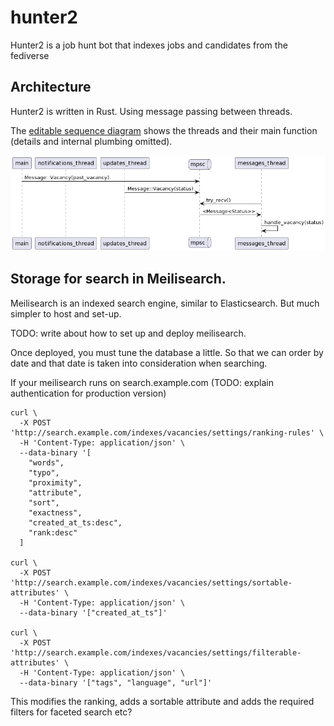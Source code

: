 # hunter2
Hunter2 is a job hunt bot that indexes jobs and candidates from the fediverse

## Architecture

Hunter2 is written in Rust. Using message passing between threads.

The [editable sequence diagram](https://www.plantuml.com/plantuml/uml/VOvFIiKm4CRtSueiNnVF0uHItWLS2Mx3a8msqAGnCodqzfPKqSJYQfZlpyVlmO9PIbWW7TTRdp2A2kYZGguN6YUkuj-yHV5hP2Dp9dH7yb9lYYKv5FfLwHI0ZqA5L4Xi3xVUbecOyRrPw2I0odsVpX6jdazVwrUq6Er-IyXYjlCPdg1Z-gV8Wb9u0EWfVZgITvF9RhVXJsYyVuV6h-NnfGvEq-LW9sarOtGBcQsZUL1q9IoV) shows the threads and their main function (details and internal plumbing omitted).

![Plantuml Sequence Diagram](/doc/sequence_diagram.png)

## Storage for search in Meilisearch.

Meilisearch is an indexed search engine, similar to Elasticsearch. But much
simpler to host and set-up.

TODO: write about how to set up and deploy meilisearch.

Once deployed, you must tune the database a little. So that we can order by
date and that date is taken into consideration when searching.

If your meilisearch runs on search.example.com (TODO: explain authentication for production version)
```
curl \
  -X POST 'http://search.example.com/indexes/vacancies/settings/ranking-rules' \
  -H 'Content-Type: application/json' \
  --data-binary '[
    "words",
    "typo",
    "proximity",
    "attribute",
    "sort",
    "exactness",
    "created_at_ts:desc",
    "rank:desc"
  ]

curl \
  -X POST 'http://search.example.com/indexes/vacancies/settings/sortable-attributes' \
  -H 'Content-Type: application/json' \
  --data-binary '["created_at_ts"]'

curl \
  -X POST 'http://search.example.com/indexes/vacancies/settings/filterable-attributes' \
  -H 'Content-Type: application/json' \
  --data-binary '["tags", "language", "url"]'
```
This modifies the ranking, adds a sortable attribute and adds the required filters for faceted search etc?
